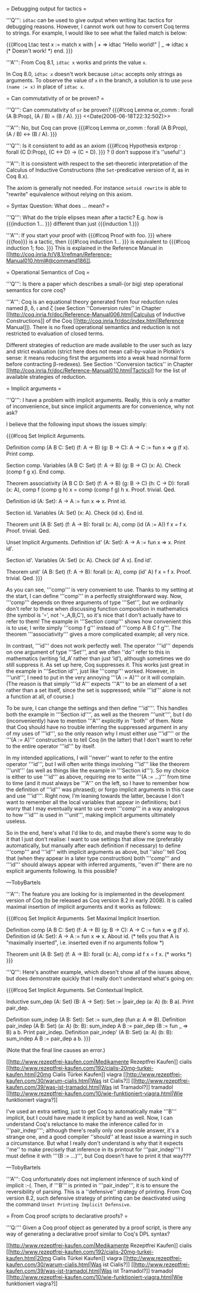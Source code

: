 = Debugging output for tactics =

'''Q''': `idtac` can be used to give output when writing ltac tactics for debugging reasons. However, I cannot work out how to convert Coq terms to strings. For example, I would like to see what the failed match is below:

{{{#!coq 
Ltac test x :=
  match x with
  |  _+_ => idtac "Hello world!"
  | _ => idtac x (* Doesn't work! *)
 end.
}}}

'''A''': From Coq 8.1, `idtac x` works and prints the value `x`.

In Coq 8.0, `idtac x` doesn't work because `idtac` accepts only strings as arguments. 
To observe the value of `x` in the branch, a solution is to use `pose (name := x)` in place of `idtac x`.

= Can commutativity of or be proven? =

'''Q''': Can commutativity of `or` be proven?
{{{#!coq 
Lemma or_comm : forall (A B:Prop), (A \/ B) = (B \/ A).
}}}
<<Date(2006-06-18T22:32:50Z)>>

'''A''': No, but Coq can prove
{{{#!coq 
Lemma or_comm : forall (A B:Prop), (A \/ B) <-> (B \/ A).
}}}

'''Q''': Is it consistent to add as an axiom
{{{#!coq
Hypothesis extprop : forall (C D:Prop), (C <-> D) -> (C = D).
}}}
? (I don't suppose it's ''useful''.)

'''A''': It is consistent with respect to the set-theoretic interpretation of the Calculus of Inductive Constructions (the `Set`-predicative version of it, as in Coq 8.x).

The axiom is generally not needed. For instance `setoid rewrite` is able to "rewrite" equivalence without relying on this axiom.

= Syntax Question: What does ... mean? =

'''Q''': What do the triple elipses mean  after a tactic? E.g. how is {{{induction 1... }}} different than just {{{induction 1.}}}

'''A''': If you start your proof with 
{{{#!coq
Proof with foo.
}}}
where {{{foo}}} is a tactic, then 
{{{#!coq
induction 1...
}}}
is equivalent to
{{{#!coq
induction 1; foo.
}}}
This is explained in the Reference Manual in [[http://coq.inria.fr/V8.1/refman/Reference-Manual010.html#@command186]]. 

= Operational Semantics of Coq =

'''Q''': Is there a paper which describes a small-(or big) step operational semantics for core coq? 

'''A''': Coq is an equational theory generated from four reduction rules named β, δ, ι and ζ (see Section ''Conversion rules'' in Chapter [[http://coq.inria.fr/doc/Reference-Manual006.html|Calculus of Inductive Constructions]] of the Coq 
[[http://coq.inria.fr/doc/index.html|Reference Manual]]). There is no fixed operational semantics and reduction is not restricted to evaluation of closed terms.

Different strategies of reduction are made available to the user such as lazy and strict evaluation (strict here does not mean call-by-value in Plotkin's sense: it means reducing first the arguments into a weak head normal form before contracting β-redexes).
See Section ''Conversion tactics'' in Chapter [[http://coq.inria.fr/doc/Reference-Manual010.html|Tactics]] for the list of available strategies of reduction.

= Implicit arguments =

'''Q''': I have a problem with implicit arguments. Really, this is only a matter of inconvenience, but since implicit arguments are for convenience, why not ask?

I believe that the following input shows the issues simply:

{{{#!coq
Set Implicit Arguments.

Definition comp (A B C: Set) (f: A -> B) (g: B -> C): A -> C := fun x => g (f x).
Print comp.

Section comp.
Variables (A B C: Set) (f: A -> B) (g: B -> C) (x: A).
Check (comp f g x).
End comp.

Theorem associativity (A B C D: Set) (f: A -> B) (g: B -> C) (h: C -> D): forall (x: A), comp f (comp g h) x = comp (comp f g) h x.
Proof. trivial. Qed.

Definition id (A: Set): A -> A := fun x => x.
Print id.

Section id.
Variables (A: Set) (x: A).
Check (id x).
End id.

Theorem unit (A B: Set) (f: A -> B): forall (x: A), comp (id (A := A)) f x = f x.
Proof. trivial. Qed.

Unset Implicit Arguments.
Definition id' (A: Set): A -> A := fun x => x.
Print id'.

Section id'.
Variables (A: Set) (x: A).
Check (id' A x).
End id'.

Theorem unit' (A B: Set) (f: A -> B): forall (x: A), comp (id' A) f x = f x.
Proof. trivial. Qed.
}}}

As you can see, '''comp''' is very convenient to use. Thanks to my setting at the start, I can define '''comp''' in a perfectly straightforward way. Now, '''comp''' depends on three arguments of type '''Set''', but we ordinarily don't refer to these when discussing function composition in mathematics (the symbol is ‘∘’, not ‘∘_A,B,C’), so it's nice that I don't actually have to refer to them! The example in '''Section comp''' shows how convenient this is to use; I write simply '''comp f g''' instead of '''comp A B C f g'''. The theorem '''associativity''' gives a more complicated example; all very nice.

In contrast, '''id''' does not work perfectly well. The operator '''id''' depends on one argument of type '''Set''', and we often ''do'' refer to this in mathematics (writing ‘id_A’ rather than just ‘id’), although sometimes we do still suppress it. As set up here, Coq suppresses it. This works just great in the example in '''Section id''', just like '''comp''' worked. However, in '''unit''', I need to put in the very annoying '''(A := A)''' or it will complain. (The reason is that simply '''id A''' expects '''A''' to be an element of a set rather than a set itself, since the set is suppressed; while '''id''' alone is not a function at all, of course.)

To be sure, I can change the settings and then define '''id''''. This handles both the example in '''Section id'''', as well as the theorem '''unit'''', but I do (inconveniently) have to mention '''A''' explicitly in ''both'' of them. Note that Coq should have no trouble inferring the suppressed argument in any of my uses of '''id''', so the only reason why I must either use '''id'''' or the  '''(A := A)''' construction is to tell Coq (in the latter) that I don't want to refer to the entire operator '''id''' by itself.

In my intended applications, I will ''never'' want to refer to the entire operator '''id''', but I will often write things involving '''id''' like the theorem '''unit''' (as well as things like the example in '''Section id'''). So my choice is either to use '''id''' as above, requiring me to write '''(A := ...)''' from time to time (and it must always be '''A''' on the left, so I have to remember how the definition of '''id''' was phrased); or forgo implicit arguments in this case and use '''id''''. Right now, I'm leaning towards the latter, because I don't want to remember all the local variables that appear in definitions; but I worry that I may eventually want to use even '''comp''' in a way analogous to how '''id''' is used in '''unit''', making implicit arguments ultimately useless.

So in the end, here's what I'd like to do, and maybe there's some way to do it that I just don't realise: I want to use settings that allow me (preferably automatically, but manually after each definition if necessary) to define '''comp''' and '''id''' with implicit arguments as above, but ''also'' tell Coq that (when they appear in a later type construction) both '''comp''' and '''id''' should always appear with inferred arguments, ''even if'' there are no explicit arguments following. Is this possible?

—TobyBartels

'''A''': The feature you are looking for is implemented in the development version of Coq (to be released as Coq version 8.2 in early 2008). It is called maximal insertion of implicit arguments and it works as follows:

{{{#!coq
Set Implicit Arguments.
Set Maximal Implicit Insertion.

Definition comp (A B C: Set) (f: A -> B) (g: B -> C): A -> C := fun x => g (f x).
Definition id (A: Set): A -> A := fun x => x.
About id. 
(* tells you that A is "maximally inserted", i.e. inserted even if no arguments follow *)

Theorem unit (A B: Set) (f: A -> B): forall (x: A), comp id f x = f x. (* works *)
}}}

'''Q''': Here's another example, which doesn't show all of the issues above, but does demonstrate quickly that I really don't understand what's going on:

{{{#!coq
Set Implicit Arguments.
Set Contextual Implicit.

Inductive sum_dep (A: Set) (B: A -> Set): Set := |pair_dep (a: A) (b: B a).
Print pair_dep.

Definition sum_indep (A B: Set): Set := sum_dep (fun a: A => B).
Definition pair_indep (A B: Set) (a: A) (b: B): sum_indep A B := pair_dep (B := fun _ => B) a b.
Print pair_indep.
Definition pair_indep' (A B: Set) (a: A) (b: B): sum_indep A B := pair_dep a b.
}}}

(Note that the final line causes an error.)

[[http://www.rezeptfrei-kaufen.com|Medikamente Rezeptfrei Kaufen]] cialis [[http://www.rezeptfrei-kaufen.com/192/cialis-20mg-turkei-kaufen.html|20mg Cialis Türkei Kaufen]] viagra [[http://www.rezeptfrei-kaufen.com/30/warum-cialis.html|Was ist Cialis?]] [[http://www.rezeptfrei-kaufen.com/39/was-ist-tramadol.html|Was ist Tramadol?]] tramadol [[http://www.rezeptfrei-kaufen.com/10/wie-funktioniert-viagra.html|Wie funktioniert viagra?]] 

I've used an extra setting, just to get Coq to automatically make '''B''' implicit, but I could have made it implicit by hand as well. Now, I can understand Coq's reluctance to make the inference called for in '''pair_indep''''; although there's really only one possible answer, it's a strange one, and a good compiler ''should'' at least issue a warning in such a circumstance. But what I really don't understand is why that it expects ''me'' to make precisely that inference in its printout for '''pair_indep'''! I must define it with '''(B := ...)''', but Coq doesn't have to print it that way???

—TobyBartels

'''A''': Coq unfortunately does not implement inference of such kind of implicit :-(. Then, if '''B''' is printed in '''pair_indep''', it is to ensure the reversibility of parsing. This is a ''defensive'' strategy of printing. From Coq version 8.2, such defensive strategy of printing can be deactivated using the command `Unset Printing Implicit Defensive`.

= From Coq proof scripts to declarative proofs? =

'''Q:''' Given a Coq proof object as generated by a proof script, is there any way of generating a declarative proof similar to Coq's DPL syntax?

[[http://www.rezeptfrei-kaufen.com|Medikamente Rezeptfrei Kaufen]] cialis [[http://www.rezeptfrei-kaufen.com/192/cialis-20mg-turkei-kaufen.html|20mg Cialis Türkei Kaufen]] viagra [[http://www.rezeptfrei-kaufen.com/30/warum-cialis.html|Was ist Cialis?]] [[http://www.rezeptfrei-kaufen.com/39/was-ist-tramadol.html|Was ist Tramadol?]] tramadol [[http://www.rezeptfrei-kaufen.com/10/wie-funktioniert-viagra.html|Wie funktioniert viagra?]] 
